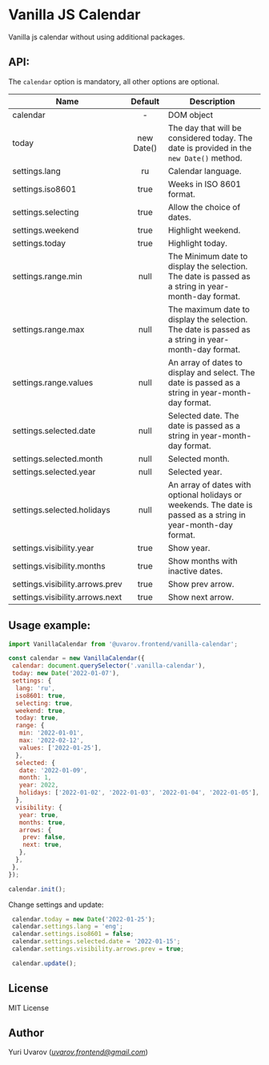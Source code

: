 # Vanilla JS Calendar

Vanilla js calendar without using additional packages.

## API:

The `calendar` option is mandatory, all other options are optional.

| Name | Default | Description |
| ---- | :-----: | ----------- |
| calendar | - | DOM object |
| today | new Date() | The day that will be considered today. The date is provided in the `new Date()` method. |
| settings.lang | ru | Сalendar language. |
| settings.iso8601 | true | Weeks in ISO 8601 format. |
| settings.selecting | true | Allow the choice of dates. |
| settings.weekend | true | Highlight weekend. |
| settings.today | true | Highlight today. |
| settings.range.min | null | The Minimum date to display the selection. The date is passed as a string in year-month-day format. |
| settings.range.max | null | The maximum date to display the selection. The date is passed as a string in year-month-day format. |
| settings.range.values | null | An array of dates to display and select. The date is passed as a string in year-month-day format.|
| settings.selected.date | null | Selected date. The date is passed as a string in year-month-day format. |
| settings.selected.month | null | Selected month. |
| settings.selected.year | null | Selected year. |
| settings.selected.holidays | null | An array of dates with optional holidays or weekends. The date is passed as a string in year-month-day format. |
| settings.visibility.year | true | Show year. |
| settings.visibility.months | true | Show months with inactive dates. |
| settings.visibility.arrows.prev | true | Show prev arrow. |
| settings.visibility.arrows.next |true | Show next arrow. |

## Usage example:

```js
import VanillaCalendar from '@uvarov.frontend/vanilla-calendar';

const calendar = new VanillaCalendar({
 calendar: document.querySelector('.vanilla-calendar'),
 today: new Date('2022-01-07'),
 settings: {
  lang: 'ru',
  iso8601: true,
  selecting: true,
  weekend: true,
  today: true,
  range: {
   min: '2022-01-01',
   max: '2022-02-12',
   values: ['2022-01-25'],
  },
  selected: {
   date: '2022-01-09',
   month: 1,
   year: 2022,
   holidays: ['2022-01-02', '2022-01-03', '2022-01-04', '2022-01-05'],
  },
  visibility: {
   year: true,
   months: true,
   arrows: {
    prev: false,
    next: true,
   },
  },
 },
});

calendar.init();
```

Change settings and update:

```js
 calendar.today = new Date('2022-01-25');
 calendar.settings.lang = 'eng';
 calendar.settings.iso8601 = false;
 calendar.settings.selected.date = '2022-01-15';
 calendar.settings.visibility.arrows.prev = true;

 calendar.update();
```

## License

MIT License

## Author

Yuri Uvarov (*uvarov.frontend@gmail.com*)
